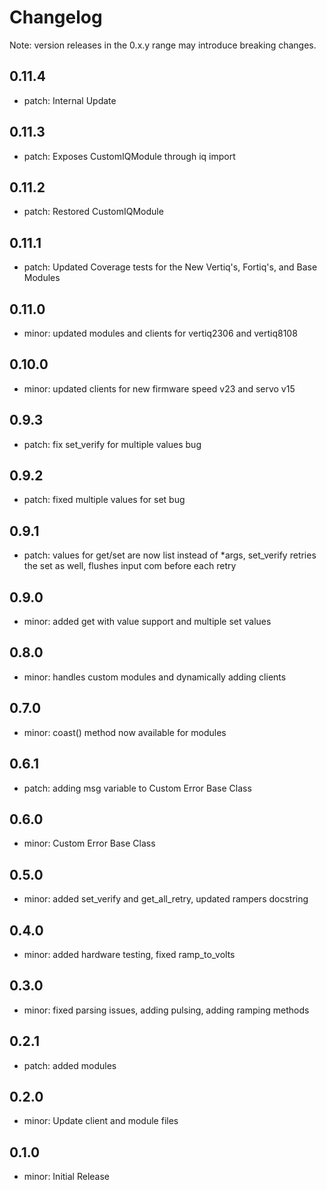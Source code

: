 # Changelog
Note: version releases in the 0.x.y range may introduce breaking changes.

## 0.11.4

- patch: Internal Update

## 0.11.3

- patch: Exposes CustomIQModule through iq import

## 0.11.2

- patch: Restored CustomIQModule

## 0.11.1

- patch: Updated Coverage tests for the New Vertiq's, Fortiq's, and Base Modules

## 0.11.0

- minor: updated modules and clients for vertiq2306 and vertiq8108

## 0.10.0

- minor: updated clients for new firmware speed v23 and servo v15

## 0.9.3

- patch: fix set_verify for multiple values bug

## 0.9.2

- patch: fixed multiple values for set bug

## 0.9.1

- patch: values for get/set are now list instead of *args, set_verify retries the set as well, flushes input com before each retry

## 0.9.0

- minor: added get with value support and multiple set values

## 0.8.0

- minor: handles custom modules and dynamically adding clients

## 0.7.0

- minor: coast() method now available for modules

## 0.6.1

- patch: adding msg variable to Custom Error Base Class

## 0.6.0

- minor: Custom Error Base Class

## 0.5.0

- minor: added set_verify and get_all_retry, updated rampers docstring

## 0.4.0

- minor: added hardware testing, fixed ramp_to_volts

## 0.3.0

- minor: fixed parsing issues, adding pulsing, adding ramping methods

## 0.2.1

- patch: added modules

## 0.2.0

- minor: Update client and module files

## 0.1.0

- minor: Initial Release

